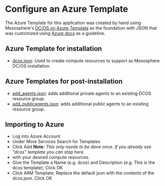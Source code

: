 # Configure an Azure Template

The Azure Template for this application was created by hand using Mesosphere's [DC/OS on Azure Template](https://downloads.dcos.io/dcos/stable/azure.html) as the foundation with JSON that was customized using [Azure docs](https://azure.microsoft.com/en-us/resources/templates/) as a guideline.<br>

## Azure Template for installation
- [dcos.json](dcos.json): Used to create compute resources to support as Mesosphere DC/OS installation.

## Azure Templates for post-installation
- [add_agents.json](add_agents.json): adds additional private agents to an existing DCOS resource group.
- [add_publicagents.json](add_publicagents.json): adds additional public agents to an existing resource group.

## Importing to Azure
- Log into Azure Account
- Under More Services Search for Templates
- Click Add  **Note:** *This only needs to be done once. If you already see "dcos" template you can stop here.*
- with your desired compute resources.
- Give the Template a Name (e.g. dcos) and Description (e.g. This is the dcos template); Click OK
- Click ARM Template; Replace the default json with the contents of the dcos.json.  Click OK




